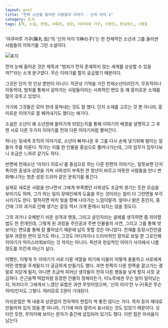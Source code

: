 ```yaml
---
layout: post
title: "천재 소년을 둘러싼 사람들의 이야기 - 신의 아이 1"
category: 도서
tags: [책, 소설, 천재, 사회파, 성장, 야쿠마루 가쿠, 이정민, 몽실북스, 서평]
---
```


'야쿠마루 가쿠(藥丸 岳)'의
'신의 아이 1(神の子)'는
한 천재적인 소년과 그를 둘러싼 사람들의 이야기를 그린 소설이다.

![표지](https://lh3.googleusercontent.com/fbCU7mHvZBz1XY1sPac7__gRPv7hM-61HhrM0rMTSI_4nUh1xdznYbZqniLeOeYmGFfiKQHnpni2qg=s480)

먼저 눈에 들어온 것은 제목과 "범죄가 전혀 존재하지 않는 세계를 상상할 수 있을까?"라는 소개 문구였다.
무슨 이야기를 할지 궁금했기 때문이다.

그것은 단지 첫 인상 뿐만이 아니다.
직관상 기억을 가진 천재소년이라던가,
무호적이나 아동학대,
범죄를 통해서 살아가는 사람들이라는 사회적인 면모 등
꽤 흥미로운 소재를 많이 갖추고 있었다.

거기에 그것들은 모아 한데 뭉쳐내는 것도 잘 했다.
단지 소재를 고르는 것 뿐 아니라,
흥미로운 이야기로 잘 꿰어내기도 했다는 얘기다.

소설은 소년이 왜 소년원에 들어가게 되었는지를 통해 이야기의 배경을 설명하고
그 후엔 서로 다른 두가지 이야기를 전혀 다른 이야기처럼 펼쳐간다.

하나는 뒷세계 조직의 이야기로,
소년이 빠져나온 후 그를 다시 손에 넣기위해 벌이는 일들이 주를 이룬다.
작가는 이를 한 인물을 중심으로 풀어나가는데,
그의 임무가 임무다보니 조금은 느와르 같기도 하다.

반면에 천재소년 '마치다 히로시'를 중심으로 하는 다른 한편의 이야기는,
얼핏보면 단지 특이한 출생과 성장을 거쳐 사회성이 부족한 한 청년이
바르고 따뜻한 사람들을 만나 변화해나가는 청춘 성장 드라마 같은 분위기를 풍긴다.

실제로 새로운 사람을 만나면서 그에게 부족했던 사회성도 조금씩 생기는 듯한 모습을 보이기도 하며,
그가 하는 일이 장애인에게 도움을 주는 것이라는 점이 더 그런면을 부각시키기도 한다.
말하자면 마치 빛을 향해 나아가는 느낌이랄까.
얼마나 밝은 톤인지, 중간에 그의 과거로 인해 생기는 갈등 역시 크게 문제시 되지는 않을 정도다.

그의 과거나 오해받기 쉬운 성격과 행동, 그리고 살인자라는 굴레를 생각하면 좀 의아할법도 한 전개인데,
그렇게 된 과정을 주인공과 주변 인물들의 사연,
그리고 그를 통해 엿보이는 면모를 통해 잘 풀어냈기 때문에 납득 못할 것은 아니었다.
천재를 등장시킨만큼 일부 과장된 면이 있기도 하나,
그것도 어디까지나 드라마적인 장치로 보일 뿐
그로인해 이야기가 억지스러워보이는 것 까지는 아니다.
픽션과 현실적인 이야기 사이에서 나름 정도를 지킨게 아닌가 싶다.

어쨌든, 이렇게 두 이야기가 서로 다룬 색깔을 띄기에
이들이 어떻게 충돌하고 서로에게 어떤 영향을 주게될지 더 궁금하게 만들기도 했다.
과연 한쪽이 다른 한쪽을 끌고가는 결말로 치닫게 될지,
아니면 조금씩 피어난 생각들이 전혀 다른 행동을 낳게 할지 사뭇 궁금하다.
은근슬쩍 떡밥처럼 등장한 인물의 정체라든가,
미노루에겐 무슨 일이 일어났는지,
마치다가 그에게서 느꼈던 묘함은 과연 무엇이었으며,
'신의 아이'란 누구(혹은 무슨 의미)인지도 그렇다.
여러모로 2권이 기대된다.

아쉬운점은 책 내용과 상관없이 전자책의 편집이 썩 좋진 않다는 거다.
목차 등이 제대로 만들어져 있지 않을 뿐 아니라,
기기에 따라 잘려서 표시되는 것도 있었기 때문이다.
오타인 듯한, 무의미해 보이는 문자가 중간에 삽입되어 있기도 했다.
이런 점은 아쉬움이 남는다.
